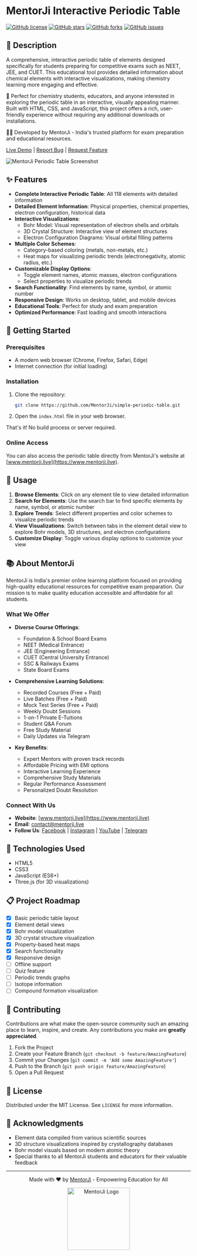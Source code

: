 # MentorJi Interactive Periodic Table

[![GitHub license](https://img.shields.io/github/license/MentorJi/simple-periodic-table)](https://github.com/MentorJi/simple-periodic-table/blob/main/LICENSE)
[![GitHub stars](https://img.shields.io/github/stars/MentorJi/simple-periodic-table)](https://github.com/MentorJi/simple-periodic-table/stargazers)
[![GitHub forks](https://img.shields.io/github/forks/MentorJi/simple-periodic-table)](https://github.com/MentorJi/simple-periodic-table/network)
[![GitHub issues](https://img.shields.io/github/issues/MentorJi/simple-periodic-table)](https://github.com/MentorJi/simple-periodic-table/issues)

## 📝 Description

A comprehensive, interactive periodic table of elements designed specifically for students preparing for competitive exams such as NEET, JEE, and CUET. This educational tool provides detailed information about chemical elements with interactive visualizations, making chemistry learning more engaging and effective.

🔬 Perfect for chemistry students, educators, and anyone interested in exploring the periodic table in an interactive, visually appealing manner. Built with HTML, CSS, and JavaScript, this project offers a rich, user-friendly experience without requiring any additional downloads or installations.

👨‍🏫 Developed by MentorJi - India's trusted platform for exam preparation and educational resources.

[Live Demo](#) | [Report Bug](https://github.com/MentorJi/simple-periodic-table/issues) | [Request Feature](https://github.com/MentorJi/simple-periodic-table/issues)

![MentorJi Periodic Table Screenshot](https://via.placeholder.com/800x400?text=MentorJi+Interactive+Periodic+Table)

## ✨ Features

- **Complete Interactive Periodic Table**: All 118 elements with detailed information
- **Detailed Element Information**: Physical properties, chemical properties, electron configuration, historical data
- **Interactive Visualizations**:
  - Bohr Model: Visual representation of electron shells and orbitals
  - 3D Crystal Structure: Interactive view of element structures
  - Electron Configuration Diagrams: Visual orbital filling patterns
- **Multiple Color Schemes**:
  - Category-based coloring (metals, non-metals, etc.)
  - Heat maps for visualizing periodic trends (electronegativity, atomic radius, etc.)
- **Customizable Display Options**:
  - Toggle element names, atomic masses, electron configurations
  - Select properties to visualize periodic trends
- **Search Functionality**: Find elements by name, symbol, or atomic number
- **Responsive Design**: Works on desktop, tablet, and mobile devices
- **Educational Tools**: Perfect for study and exam preparation
- **Optimized Performance**: Fast loading and smooth interactions

## 🚀 Getting Started

### Prerequisites

- A modern web browser (Chrome, Firefox, Safari, Edge)
- Internet connection (for initial loading)

### Installation

1. Clone the repository:
   ```bash
   git clone https://github.com/MentorJi/simple-periodic-table.git
   ```

2. Open the `index.html` file in your web browser.

That's it! No build process or server required.

### Online Access

You can also access the periodic table directly from MentorJi's website at [www.mentorji.live](https://www.mentorji.live).

## 🧪 Usage

1. **Browse Elements**: Click on any element tile to view detailed information
2. **Search for Elements**: Use the search bar to find specific elements by name, symbol, or atomic number
3. **Explore Trends**: Select different properties and color schemes to visualize periodic trends
4. **View Visualizations**: Switch between tabs in the element detail view to explore Bohr models, 3D structures, and electron configurations
5. **Customize Display**: Toggle various display options to customize your view

## 📚 About MentorJi

MentorJi is India's premier online learning platform focused on providing high-quality educational resources for competitive exam preparation. Our mission is to make quality education accessible and affordable for all students.

### What We Offer

- **Diverse Course Offerings**:
  - Foundation & School Board Exams
  - NEET (Medical Entrance)
  - JEE (Engineering Entrance)
  - CUET (Central University Entrance)
  - SSC & Railways Exams
  - State Board Exams

- **Comprehensive Learning Solutions**:
  - Recorded Courses (Free + Paid)
  - Live Batches (Free + Paid)
  - Mock Test Series (Free + Paid)
  - Weekly Doubt Sessions
  - 1-on-1 Private E-Tuitions
  - Student Q&A Forum
  - Free Study Material
  - Daily Updates via Telegram

- **Key Benefits**:
  - Expert Mentors with proven track records
  - Affordable Pricing with EMI options
  - Interactive Learning Experience
  - Comprehensive Study Materials
  - Regular Performance Assessment
  - Personalized Doubt Resolution

### Connect With Us

- **Website**: [www.mentorji.live](https://www.mentorji.live)
- **Email**: [contact@mentorji.live](mailto:contact@mentorji.live)
- **Follow Us**: [Facebook](https://facebook.com/MentorJiOfficial) | [Instagram](https://instagram.com/MentorJiOfficial) | [YouTube](https://youtube.com/MentorJiOfficial) | [Telegram](https://t.me/MentorJiOfficial)

## 🔧 Technologies Used

- HTML5
- CSS3
- JavaScript (ES6+)
- Three.js (for 3D visualizations)

## 📋 Project Roadmap

- [x] Basic periodic table layout
- [x] Element detail views
- [x] Bohr model visualization
- [x] 3D crystal structure visualization
- [x] Property-based heat maps
- [x] Search functionality
- [x] Responsive design
- [ ] Offline support
- [ ] Quiz feature
- [ ] Periodic trends graphs
- [ ] Isotope information
- [ ] Compound formation visualization

## 👥 Contributing

Contributions are what make the open-source community such an amazing place to learn, inspire, and create. Any contributions you make are **greatly appreciated**.

1. Fork the Project
2. Create your Feature Branch (`git checkout -b feature/AmazingFeature`)
3. Commit your Changes (`git commit -m 'Add some AmazingFeature'`)
4. Push to the Branch (`git push origin feature/AmazingFeature`)
5. Open a Pull Request

## 📜 License

Distributed under the MIT License. See `LICENSE` for more information.

## 🙏 Acknowledgments

- Element data compiled from various scientific sources
- 3D structure visualizations inspired by crystallography databases
- Bohr model visuals based on modern atomic theory
- Special thanks to all MentorJi students and educators for their valuable feedback

---

<p align="center">Made with ❤️ by <a href="https://www.mentorji.live">MentorJi</a> - Empowering Education for All</p>

<p align="center">
  <a href="https://www.mentorji.live">
    <img src="https://www.mentorji.live/store/1/dark-170w-50h.png" alt="MentorJi Logo" width="170">
  </a>
</p>
